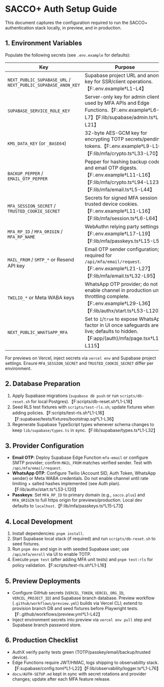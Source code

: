 # SACCO+ Auth Setup Guide

This document captures the configuration required to run the SACCO+ authentication stack locally, in preview, and in production.

## 1. Environment Variables
Populate the following secrets (see `.env.example` for defaults):

| Key | Purpose |
| --- | --- |
| `NEXT_PUBLIC_SUPABASE_URL` / `NEXT_PUBLIC_SUPABASE_ANON_KEY` | Supabase project URL and anon key for SSR/client operations.【F:.env.example†L1-L4】 |
| `SUPABASE_SERVICE_ROLE_KEY` | Server-only key for admin client used by MFA APIs and Edge Functions.【F:.env.example†L6-L7】【F:lib/supabase/admin.ts†L1-L21】 |
| `KMS_DATA_KEY` (or `_BASE64`) | 32-byte AES-GCM key for encrypting TOTP secrets/pending tokens.【F:.env.example†L9-L10】【F:lib/mfa/crypto.ts†L33-L70】 |
| `BACKUP_PEPPER` / `EMAIL_OTP_PEPPER` | Pepper for hashing backup codes and email OTP digests.【F:.env.example†L11-L16】【F:lib/mfa/crypto.ts†L94-L123】【F:lib/mfa/email.ts†L5-L44】 |
| `MFA_SESSION_SECRET` / `TRUSTED_COOKIE_SECRET` | Secrets for signed MFA session + trusted device cookies.【F:.env.example†L11-L16】【F:lib/mfa/session.ts†L6-L64】 |
| `MFA_RP_ID` / `MFA_ORIGIN` / `MFA_RP_NAME` | WebAuthn relying party settings.【F:.env.example†L17-L19】【F:lib/mfa/passkeys.ts†L15-L57】 |
| `MAIL_FROM` / `SMTP_*` or Resend API key | Email OTP sender configuration; required for `/api/mfa/email/request`.【F:.env.example†L21-L27】【F:lib/mfa/email.ts†L32-L95】 |
| `TWILIO_*` or Meta WABA keys | WhatsApp OTP provider; do not enable channel in production until throttling complete.【F:.env.example†L29-L36】【F:lib/authx/start.ts†L53-L120】 |
| `NEXT_PUBLIC_WHATSAPP_MFA` | Set to `1`/`true` to expose WhatsApp factor in UI once safeguards are live; defaults to hidden.【F:app/(auth)/mfa/page.tsx†L10-L115】 |

For previews on Vercel, inject secrets via `vercel env` and Supabase project settings. Ensure `MFA_SESSION_SECRET` and `TRUSTED_COOKIE_SECRET` differ per environment.

## 2. Database Preparation
1. Apply Supabase migrations (`supabase db push` or run `scripts/db-reset.sh` for local Postgres).【F:scripts/db-reset.sh†L1-L18】
2. Seed RLS test fixtures with `scripts/test-rls.sh`; update fixtures when adding policies.【F:scripts/test-rls.sh†L1-L16】【F:supabase/tests/fixtures/bootstrap.sql†L1-L36】
3. Regenerate Supabase TypeScript types whenever schema changes to keep `lib/supabase/types.ts` in sync.【F:lib/supabase/types.ts†L1-L32】

## 3. Provider Configuration
- **Email OTP**: Deploy Supabase Edge Function `mfa-email` or configure SMTP provider; confirm `MAIL_FROM` matches verified sender. Test with `/api/mfa/email/request`.
- **WhatsApp OTP**: Configure Twilio (Account SID, Auth Token, WhatsApp sender) or Meta WABA credentials. Do not enable channel until rate limiting + salted hashes implemented (see Auth plan).【F:lib/authx/start.ts†L53-L120】
- **Passkeys**: Set `MFA_RP_ID` to primary domain (e.g., `sacco.plus`) and `MFA_ORIGIN` to full https origin for previews/production. Local dev defaults to `localhost`.【F:lib/mfa/passkeys.ts†L15-L73】

## 4. Local Development
1. Install dependencies: `pnpm install`.
2. Start Supabase local stack (if required) and run `scripts/db-reset.sh` to seed fixtures.
3. Run `pnpm dev` and sign in with seeded Supabase user; use `/api/mfa/enroll` via UI to enable TOTP.
4. Execute `pnpm test` (after adding MFA unit tests) and `pnpm test:rls` for policy validation.【F:scripts/test-rls.sh†L1-L16】

## 5. Preview Deployments
- Configure GitHub secrets (`VERCEL_TOKEN`, `VERCEL_ORG_ID`, `VERCEL_PROJECT_ID`) and Supabase branch database. Preview workflow (`.github/workflows/preview.yml`) builds via Vercel CLI; extend to provision branch DB and seed fixtures before Playwright tests.【F:.github/workflows/preview.yml†L1-L42】
- Inject environment secrets into preview via `vercel env pull` step and Supabase branch password store.

## 6. Production Checklist
- AuthX verify parity tests green (TOTP/passkey/email/backup/trusted device).
- Edge Functions require JWT/HMAC, logs shipping to observability stack.【F:supabase/config.toml†L1-L22】【F:lib/observability/logger.ts†L1-L76】
- `docs/AUTH-SETUP.md` kept in sync with secret rotations and provider changes; update after each MFA feature release.
